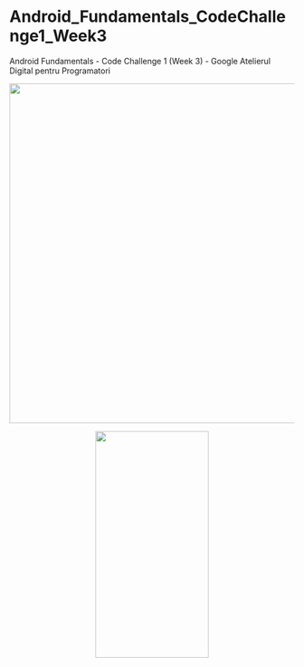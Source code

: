 # Android_Fundamentals_CodeChallenge1_Week3
Android Fundamentals - Code Challenge 1 (Week 3) - Google Atelierul Digital pentru Programatori
<br />
<p align="center"><img src="https://i.ibb.co/Xxrw25b/Screenshot-2020-04-22-at-23-03-51.png" width="1800" height="600" /></p>
<p align="center"><img src="https://i.imgur.com/wsrXr9l.jpg" width="200" height="400" /></p>
